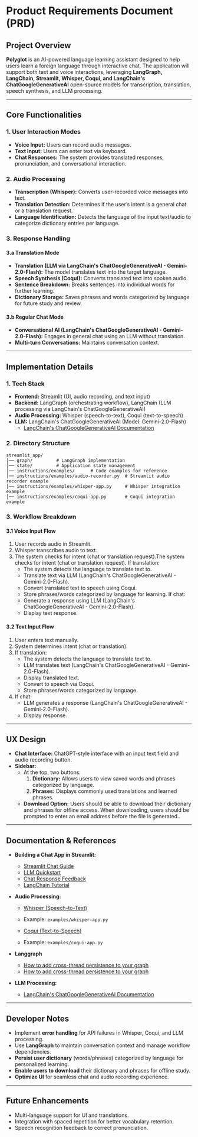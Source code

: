# Product Requirements Document (PRD)

## Project Overview

**Polyglot** is an AI-powered language learning assistant designed to help users learn a foreign language through interactive chat. The application will support both text and voice interactions, leveraging **LangGraph, LangChain, Streamlit, Whisper, Coqui, and LangChain's ChatGoogleGenerativeAI** open-source models for transcription, translation, speech synthesis, and LLM processing.

---

## Core Functionalities

### 1. User Interaction Modes

- **Voice Input:** Users can record audio messages.
- **Text Input:** Users can enter text via keyboard.
- **Chat Responses:** The system provides translated responses, pronunciation, and conversational interaction.

### 2. Audio Processing

- **Transcription (Whisper):** Converts user-recorded voice messages into text.
- **Translation Detection:** Determines if the user’s intent is a general chat or a translation request.
- **Language Identification:** Detects the language of the input text/audio to categorize dictionary entries per language.

### 3. Response Handling

#### 3.a Translation Mode

- **Translation (LLM via LangChain's ChatGoogleGenerativeAI - Gemini-2.0-Flash):** The model translates text into the target language.
- **Speech Synthesis (Coqui):** Converts translated text into spoken audio.
- **Sentence Breakdown:** Breaks sentences into individual words for further learning.
- **Dictionary Storage:** Saves phrases and words categorized by language for future study and review.

#### 3.b Regular Chat Mode

- **Conversational AI (LangChain's ChatGoogleGenerativeAI - Gemini-2.0-Flash):** Engages in general chat using an LLM without translation.
- **Multi-turn Conversations:** Maintains conversation context.

---

## Implementation Details

### 1. Tech Stack

- **Frontend:** Streamlit (UI, audio recording, and text input)
- **Backend:** LangGraph (orchestrating workflow), LangChain (LLM processing via LangChain's ChatGoogleGenerativeAI)
- **Audio Processing:** Whisper (speech-to-text), Coqui (text-to-speech)
- **LLM:** LangChain's ChatGoogleGenerativeAI (Model: Gemini-2.0-Flash)
  - [LangChain's ChatGoogleGenerativeAI Documentation](https://python.langchain.com/api_reference/google_genai/chat_models/langchain_google_genai.chat_models.ChatGoogleGenerativeAI.html)

### 2. Directory Structure

```
streamlit_app/
│── graph/         # LangGraph implementation
│── state/         # Application state management
│── instructions/examples/      # Code examples for reference
│── instructions/examples/audio-recorder.py  # Streamlit audio recorder example
│── instructions/examples/whisper-app.py     # Whisper integration example
│── instructions/examples/coqui-app.py       # Coqui integration example
```

### 3. Workflow Breakdown

#### **3.1 Voice Input Flow**

1. User records audio in Streamlit.
2. Whisper transcribes audio to text.
3. The system checks for intent (chat or translation request).The system checks for intent (chat or translation request).
   If translation:
   - The system detects the language to translate text to.
   - Translate text via LLM (LangChain's ChatGoogleGenerativeAI - Gemini-2.0-Flash).
   - Convert translated text to speech using Coqui.
   - Store phrases/words categorized by language for learning.
  If chat:
   - Generate a response using LLM (LangChain's ChatGoogleGenerativeAI - Gemini-2.0-Flash).
   - Display text response.

#### **3.2 Text Input Flow**

1. User enters text manually.
3. System determines intent (chat or translation).
4. If translation:
   - The system detects the language to translate text to.
   - LLM translates text (LangChain's ChatGoogleGenerativeAI - Gemini-2.0-Flash).
   - Display translated text.
   - Convert to speech via Coqui.
   - Store phrases/words categorized by language.
5. If chat:
   - LLM generates a response (LangChain's ChatGoogleGenerativeAI - Gemini-2.0-Flash).
   - Display response.

---

## UX Design

- **Chat Interface:** ChatGPT-style interface with an input text field and audio recording button.
- **Sidebar:**
  - At the top, two buttons:
    1. **Dictionary:** Allows users to view saved words and phrases categorized by language.
    2. **Phrases:** Displays commonly used translations and learned phrases.
  - **Download Option:** Users should be able to download their dictionary and phrases for offline access. When downloading, users should be prompted to enter an email address before the file is generated..

---

## Documentation & References

- **Building a Chat App in Streamlit:**

  - [Streamlit Chat Guide](https://docs.streamlit.io/develop/tutorials/chat-and-llm-apps/build-conversational-apps)
  - [LLM Quickstart](https://docs.streamlit.io/develop/tutorials/chat-and-llm-apps/llm-quickstart)
  - [Chat Response Feedback](https://docs.streamlit.io/develop/tutorials/chat-and-llm-apps/chat-response-feedback)
  - [LangChain Tutorial](https://blog.streamlit.io/langchain-tutorial-1-build-an-llm-powered-app-in-18-lines-of-code/)

- **Audio Processing:**

  - [Whisper (Speech-to-Text)](https://github.com/openai/whisper)

  - Example: `examples/whisper-app.py`

  - [Coqui (Text-to-Speech)](https://docs.coqui.ai/en/latest/)

  - Example: `examples/coqui-app.py`

- **Langgraph**
  - [How to add cross-thread persistence to your graph](https://langchain-ai.github.io/langgraph/how-tos/cross-thread-persistence/)
  - [How to add cross-thread persistence to your graph](https://langchain-ai.github.io/langgraph/how-tos/cross-thread-persistence/)


- **LLM Processing:**

  - [LangChain's ChatGoogleGenerativeAI Documentation](https://docs.litellm.ai/docs/)

---

## Developer Notes

- Implement **error handling** for API failures in Whisper, Coqui, and LLM processing.
- Use **LangGraph** to maintain conversation context and manage workflow dependencies.
- **Persist user dictionary** (words/phrases) categorized by language for personalized learning.
- **Enable users to download** their dictionary and phrases for offline study.
- **Optimize UI** for seamless chat and audio recording experience.

---

## Future Enhancements

- Multi-language support for UI and translations.
- Integration with spaced repetition for better vocabulary retention.
- Speech recognition feedback to correct pronunciation.